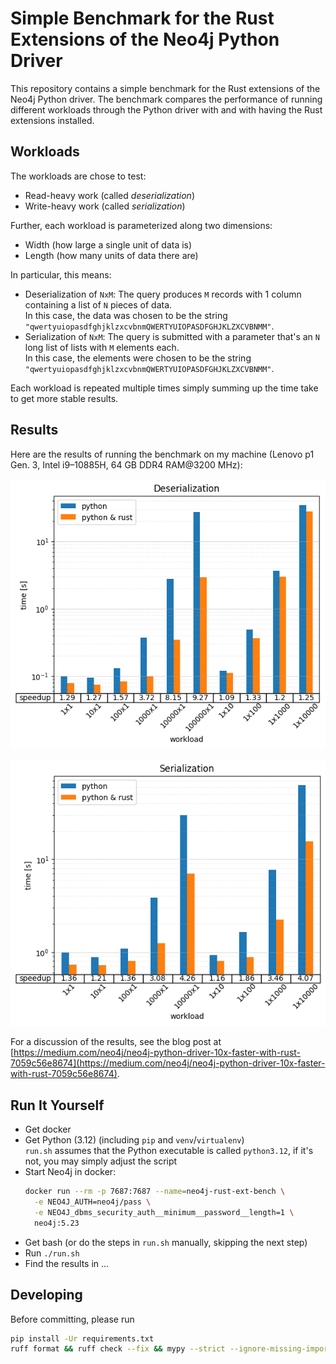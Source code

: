 # Simple Benchmark for the Rust Extensions of the Neo4j Python Driver
This repository contains a simple benchmark for the Rust extensions of the Neo4j Python driver.
The benchmark compares the performance of running different workloads through the Python driver with and with having the Rust extensions installed.


## Workloads
The workloads are chose to test:
 * Read-heavy work (called *deserialization*)
 * Write-heavy work (called *serialization*)

Further, each workload is parameterized along two dimensions:
 * Width (how large a single unit of data is)
 * Length (how many units of data there are)

In particular, this means:
 * Deserialization of `NxM`: The query produces `M` records with 1 column containing a list of `N` pieces of data.  
   In this case, the data was chosen to be the string `"qwertyuiopasdfghjklzxcvbnmQWERTYUIOPASDFGHJKLZXCVBNMM"`.
 * Serialization of `NxM`: The query is submitted with a parameter that's an `N` long list of lists with `M` elements each.  
   In this case, the elements were chosen to be the string `"qwertyuiopasdfghjklzxcvbnmQWERTYUIOPASDFGHJKLZXCVBNMM"`.

Each workload is repeated multiple times simply summing up the time take to get more stable results.


## Results
Here are the results of running the benchmark on my machine (Lenovo p1 Gen. 3, Intel i9–10885H, 64 GB DDR4 RAM@3200 MHz):

![Deserialization plot, see also our_results/result.csv](our_results/deserialization.png)

![serialization plot, see also our_results/result.csv](our_results/serialization.png)

For a discussion of the results, see the blog post at [https://medium.com/neo4j/neo4j-python-driver-10x-faster-with-rust-7059c56e8674](https://medium.com/neo4j/neo4j-python-driver-10x-faster-with-rust-7059c56e8674).


## Run It Yourself
 * Get docker
 * Get Python (3.12) (including `pip` and `venv`/`virtualenv`)  
   `run.sh` assumes that the Python executable is called `python3.12`, if it's not, you may simply adjust the script
 * Start Neo4j in docker:
   ```bash
   docker run --rm -p 7687:7687 --name=neo4j-rust-ext-bench \
     -e NEO4J_AUTH=neo4j/pass \
     -e NEO4J_dbms_security_auth__minimum__password__length=1 \
     neo4j:5.23
   ```
 * Get bash (or do the steps in `run.sh` manually, skipping the next step)
 * Run `./run.sh`
 * Find the results in ...


## Developing
Before committing, please run
```bash
pip install -Ur requirements.txt
ruff format && ruff check --fix && mypy --strict --ignore-missing-imports .
```
